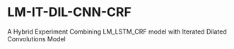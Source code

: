 # LM-IT-DIL-CNN-CRF
A Hybrid Experiment Combining LM_LSTM_CRF model with Iterated Dilated Convolutions Model
